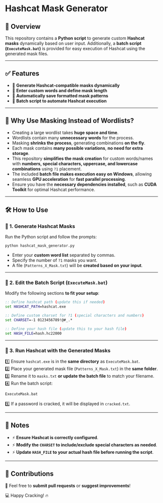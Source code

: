 # Hashcat Mask Generator

## 📌 Overview

This repository contains a **Python script** to generate custom **Hashcat masks** dynamically based on user input. Additionally, a **batch script (`ExecuteMask.bat`)** is provided for easy execution of Hashcat using the generated mask files.

---

## ✅ Features

- 🔹 **Generate Hashcat-compatible masks dynamically**
- 🔹 **Enter custom words and define mask length**
- 🔹 **Automatically save formatted mask patterns**
- 🔹 **Batch script to automate Hashcat execution**

---

## 🔹 Why Use Masking Instead of Wordlists?

- Creating a large wordlist takes **huge space and time**.
- Wordlists contain many **unnecessary words** for the process.
- Masking **shrinks the process**, generating combinations **on the fly**.
- Each mask contains **many possible variations**, **no need for extra storage**.
- This repository **simplifies the mask creation** for custom words/names with **numbers, special characters, uppercase, and lowercase combinations** using `?1` placement.
- The included **batch file makes execution easy on Windows**, allowing seamless **GPU acceleration** for **fast parallel processing**.
- Ensure you have the **necessary dependencies installed**, such as **CUDA Toolkit** for optimal Hashcat performance.

---

## 🛠️ How to Use

### 🔹 1. Generate Hashcat Masks

Run the Python script and follow the prompts:

```bash
python hashcat_mask_generator.py
```

- Enter your **custom word list** separated by commas.
- Specify the number of `?1` masks you want.
- A file (`Patterns_X_Mask.txt`) will be **created based on your input**.

---

### 🔹 2. Edit the Batch Script (`ExecuteMask.bat`)

Modify the following sections **to fit your setup**:

```bat
:: Define hashcat path (update this if needed)
set HASHCAT_PATH=hashcat.exe

:: Define custom charset for ?1 (special characters and numbers)
set CHARSET=-1 0123456789!@#_.*

:: Define your hash file (update this to your hash file)
set HASH_FILE=hash.hc22000
```

---

### 🔹 3. Run Hashcat with the Generated Masks

1️⃣ Ensure `hashcat.exe` is in the **same directory** as `ExecuteMask.bat`.<br>
2️⃣ Place your generated mask file (`Patterns_X_Mask.txt`) in the **same folder**.<br>
3️⃣ Rename it to `masks.txt` **or update the batch file** to match your filename.<br>
4️⃣ Run the batch script:

```bat
ExecuteMask.bat
```

5️⃣ If a password is cracked, it will be displayed in `cracked.txt`.

---

## 📝 Notes

- ⚡ **Ensure Hashcat is correctly configured**.
- ⚡ **Modify the `CHARSET` to include/exclude special characters as needed**.
- ⚡ **Update `HASH_FILE` to your actual hash file before running the script**.

---

## 🤝 Contributions

🚀 Feel free to **submit pull requests** or **suggest improvements**!

💻 Happy Cracking! 🔥

